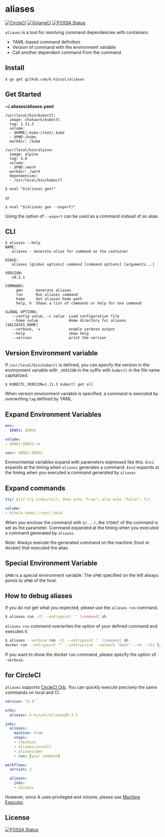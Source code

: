 # aliases

[![CircleCI](https://circleci.com/gh/k-kinzal/aliases.svg?style=svg)](https://circleci.com/gh/k-kinzal/aliases)
[![GolangCI](https://golangci.com/badges/github.com/k-kinzal/aliases.svg)](https://golangci.com/r/github.com/k-kinzal/aliases)
[![FOSSA Status](https://app.fossa.io/api/projects/git%2Bgithub.com%2Fk-kinzal%2Faliases.svg?type=shield)](https://app.fossa.io/projects/git%2Bgithub.com%2Fk-kinzal%2Faliases?ref=badge_shield)


`aliases` is a tool for resolving command dependencies with containers.

* YAML-based command definition
* Version of command with the environment variable
* Call another dependent command from the command

## Install

```
$ go get github.com/k-kinzal/aliases
```

## Get Started

**~/.aliases/aliases.yaml**

```
/usr/local/bin/kubectl:
  image: chatwork/kubectl
  tag: 1.11.2
  volume:
  - $HOME/.kube:/root/.kube
  - $PWD:/kube
  workdir: /kube

/usr/local/bin/alpine:
  image: alpine
  tag: 3.8
  volume:
  - $PWD:/work
  workdir: /work
  dependencies:
  - /usr/local/bin/kubectl
```

```
$ eval "$(aliases gen)"
```

or 

```
$ eval "$(aliases gen --export)"
```


Using the option of `--export` can be used as a command instead of an alias.

## CLI

```
$ aliases --help
NAME:
   aliases - Generate alias for command on the container

USAGE:
   aliases [global options] command [command options] [arguments...]

VERSION:
   v0.2.1

COMMANDS:
     gen      Generate aliases
     run      Run aliases command
     home     Get aliases home path
     help, h  Shows a list of commands or help for one command

GLOBAL OPTIONS:
   --config value, -c value  Load configuration file
   --home value              Home directory for aliases [$ALIASES_HOME]
   --verbose, -v             enable verbose output
   --help                    show help
   --version                 print the version
```

## Version Environment variable

If `/usr/local/bin/kubectl` is defined, you can specify the version in the environment variable with `_VERSION` in the suffix with `kubectl` in the file name capitalized.

```
$ KUBECTL_VERSION=1.11.3 kubectl get all
```

When version environment variable is specified, a command is executed by overwriting `tag` defined by YAML.


## Expand Environment Variables

```yaml
env:
  $ENV1: $ENV2
```

```yaml
volume:
- $ENV1:$ENV2:rw
```

```yaml
user: $ENV1:$ENV2
```

Environmental variables expand with parameters expressed like this.
`Env1` expands at the timing when `aliases` generates a command.
`Env2` expands at the timing when you executed a command generated by `aliases`

## Expand commands

```yaml
tty: $(if tty >/dev/null; then echo "true"; else echo "false"; fi)
```

```yaml
volume:
- $(helm home):/root/.helm
```

When you enclose the command with `$(...)`, the `STDOUT` of the command is set as the parameter.
Command expanded at the timing when you executed a command generated by `aliases`.

Note: Always execute the generated command on the machine (host or docker) that executed the alias.

## Special Environment Variable

`$PWD` is a special environment variable.
The `$PWD` specified on the left always points to `$PWD` of the host.

## How to debug aliases

If you do not get what you expected, please use the `aliases run` command.

```bash
$ aliases run -it --entrypoint '' [command] sh
```

`aliases run` command overwrites the option of your defined command and executes it.

```bash
$ aliases --verbose run -it --entrypoint '' [command] sh
docker run --entrypoint "" --interactive --network "host" --rm --tty [your image] sh
```

If you want to show the docker run command, please specify the option of `--verbose`.

## for CircleCI

`aliases` supports [CircleCI Orb](https://circleci.com/orbs/registry/orb/k-kinzal/aliases).
You can quickly execute precisely the same commands on local and CI.

```yaml
version: "2.1"

orbs:
  aliases: k-kinzal/aliases@0.2.1

jobs:
  aliases:
    machine: true
    steps:
    - checkout
    - aliases/install
    - aliases/gen
    - run: [your command]

workflows:
  version: 2

  aliases:
    jobs:
    - aliases
```

However, since A uses privileged and volume, please use [Machine Executor](https://circleci.com/docs/2.0/executor-types/#using-machine).

## License
[![FOSSA Status](https://app.fossa.io/api/projects/git%2Bgithub.com%2Fk-kinzal%2Faliases.svg?type=large)](https://app.fossa.io/projects/git%2Bgithub.com%2Fk-kinzal%2Faliases?ref=badge_large)
